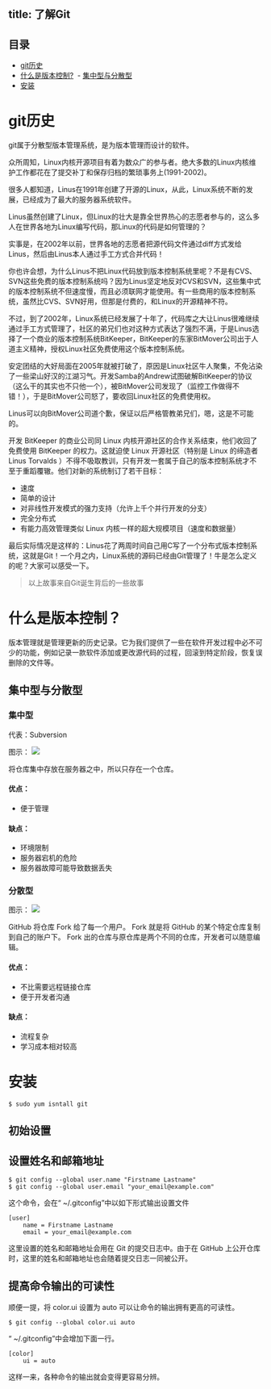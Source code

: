 title: 了解Git
---
## 目录

- [git历史](#git历史)
- [什么是版本控制?](#什么是版本控制?)
  - [集中型与分散型](#集中型与分散型)
- [安装](#安装)


# git历史

git属于分散型版本管理系统，是为版本管理而设计的软件。

众所周知，Linux内核开源项目有着为数众广的参与者。绝大多数的Linux内核维护工作都花在了提交补丁和保存归档的繁琐事务上(1991-2002)。

很多人都知道，Linus在1991年创建了开源的Linux，从此，Linux系统不断的发展，已经成为了最大的服务器系统软件。

Linus虽然创建了Linux，但Linux的壮大是靠全世界热心的志愿者参与的，这么多人在世界各地为Linux编写代码，那Linux的代码是如何管理的？

实事是，在2002年以前，世界各地的志愿者把源代码文件通过diff方式发给Linus，然后由Linus本人通过手工方式合并代码！

你也许会想，为什么Linus不把Linux代码放到版本控制系统里呢？不是有CVS、SVN这些免费的版本控制系统吗？因为Linus坚定地反对CVS和SVN，这些集中式的版本控制系统不但速度慢，而且必须联网才能使用。有一些商用的版本控制系统，虽然比CVS、SVN好用，但那是付费的，和Linux的开源精神不符。

不过，到了2002年，Linux系统已经发展了十年了，代码库之大让Linus很难继续通过手工方式管理了，社区的弟兄们也对这种方式表达了强烈不满，于是Linus选择了一个商业的版本控制系统BitKeeper，BitKeeper的东家BitMover公司出于人道主义精神，授权Linux社区免费使用这个版本控制系统。

安定团结的大好局面在2005年就被打破了，原因是Linux社区牛人聚集，不免沾染了一些梁山好汉的江湖习气。开发Samba的Andrew试图破解BitKeeper的协议（这么干的其实也不只他一个），被BitMover公司发现了（监控工作做得不错！），于是BitMover公司怒了，要收回Linux社区的免费使用权。

Linus可以向BitMover公司道个歉，保证以后严格管教弟兄们，嗯，这是不可能的。

开发 BitKeeper 的商业公司同 Linux 内核开源社区的合作关系结束，他们收回了免费使用 BitKeeper 的权力。这就迫使 Linux 开源社区（特别是 Linux 的缔造者 Linus Torvalds ）不得不吸取教训，只有开发一套属于自己的版本控制系统才不至于重蹈覆辙。他们对新的系统制订了若干目标：

- 速度
- 简单的设计
- 对非线性开发模式的强力支持（允许上千个并行开发的分支）
- 完全分布式
- 有能力高效管理类似 Linux 内核一样的超大规模项目（速度和数据量）

最后实际情况是这样的：Linus花了两周时间自己用C写了一个分布式版本控制系统，这就是Git！一个月之内，Linux系统的源码已经由Git管理了！牛是怎么定义的呢？大家可以感受一下。

> 以上故事来自Git诞生背后的一些故事

# 什么是版本控制？

版本管理就是管理更新的历史记录。它为我们提供了一些在软件开发过程中必不可少的功能，例如记录一款软件添加或更改源代码的过程，回滚到特定阶段，恢复误删除的文件等。

## 集中型与分散型

### 集中型

代表：Subversion

图示：
![](http://i.imgur.com/JFQIGUF.png)

将仓库集中存放在服务器之中，所以只存在一个仓库。

#### 优点：

- 便于管理

#### 缺点：

- 环境限制
- 服务器宕机的危险
- 服务器故障可能导致数据丢失

### 分散型

图示：
![](http://i.imgur.com/vqDb0zh.png)

GitHub 将仓库 Fork 给了每一个用户。 Fork 就是将 GitHub 的某个特定仓库复制到自己的账户下。 Fork 出的仓库与原仓库是两个不同的仓库，开发者可以随意编辑。

#### 优点：

- 不比需要远程链接仓库
- 便于开发者沟通

#### 缺点：

- 流程复杂
- 学习成本相对较高

# 安装

    $ sudo yum isntall git


## 初始设置

## 设置姓名和邮箱地址
    
    $ git config --global user.name "Firstname Lastname"
    $ git config --global user.email "your_email@example.com"

这个命令，会在“ ~/.gitconfig”中以如下形式输出设置文件

    [user]
        name = Firstname Lastname
        email = your_email@example.com

这里设置的姓名和邮箱地址会用在 Git 的提交日志中。由于在 GitHub 上公开仓库时，这里的姓名和邮箱地址也会随着提交日志一同被公开。

## 提高命令输出的可读性

顺便一提，将 color.ui 设置为 auto 可以让命令的输出拥有更高的可读性。

    $ git config --global color.ui auto

“ ~/.gitconfig”中会增加下面一行。
    
    [color]
        ui = auto

这样一来，各种命令的输出就会变得更容易分辨。


